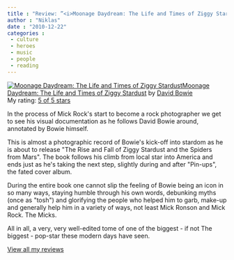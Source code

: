 ```yaml
---
title : "Review: ”<i>Moonage Daydream: The Life and Times of Ziggy Stardust</i>” by Mick Rock/David Bowie"
author : "Niklas"
date : "2010-12-22"
categories : 
 - culture
 - heroes
 - music
 - people
 - reading
---
```


[![Moonage Daydream: The Life and Times of Ziggy Stardust](http://photo.goodreads.com/books/1181078688m/1110065.jpg)](http://www.goodreads.com/book/show/1110065.Moonage_Daydream)[Moonage Daydream: The Life and Times of Ziggy Stardust](http://www.goodreads.com/book/show/1110065.Moonage_Daydream) by [David Bowie](http://www.goodreads.com/author/show/10360.David_Bowie)  
My rating: [5 of 5 stars](http://www.goodreads.com/review/show/135846237)  
  
In the process of Mick Rock's start to become a rock photographer we get to see his visual documentation as he follows David Bowie around, annotated by Bowie himself.  
  
This is almost a photographic record of Bowie's kick-off into stardom as he is about to release "The Rise and Fall of Ziggy Stardust and the Spiders from Mars". The book follows his climb from local star into America and ends just as he's taking the next step, slightly during and after "Pin-ups", the fated cover album.  
  
During the entire book one cannot slip the feeling of Bowie being an icon in so many ways, staying humble through his own words, debunking myths (once as "tosh") and glorifying the people who helped him to garb, make-up and generally help him in a variety of ways, not least Mick Ronson and Mick Rock. The Micks.  
  
All in all, a very, very well-edited tome of one of the biggest - if not The biggest - pop-star these modern days have seen.  
  
[View all my reviews](http://www.goodreads.com/review/list/2106358-niklas-pivic)
